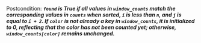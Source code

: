 Postcondition: ***`found` is True if all values in `window_counts` match the corresponding values in `counts` when sorted, `i` is less than `n`, and `j` is equal to `i + 2`. If `color` is not already a key in `window_counts`, it is initialized to 0, reflecting that the color has not been counted yet; otherwise, `window_counts[color]` remains unchanged.***